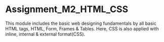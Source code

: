# Assignment_M2_HTML_CSS
This module includes the basic web designing fundamentals by all basic HTML tags, HTML, Form, Frames & Tables. Here, CSS is also applied with inline, internal & external format(CSS).
